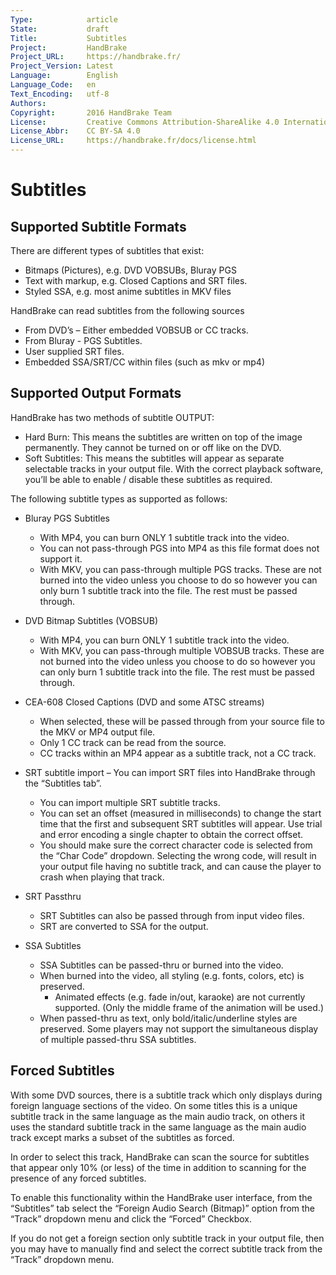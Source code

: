 ```yaml
---
Type:            article
State:           draft
Title:           Subtitles
Project:         HandBrake
Project_URL:     https://handbrake.fr/
Project_Version: Latest
Language:        English
Language_Code:   en
Text_Encoding:   utf-8
Authors:         
Copyright:       2016 HandBrake Team
License:         Creative Commons Attribution-ShareAlike 4.0 International
License_Abbr:    CC BY-SA 4.0
License_URL:     https://handbrake.fr/docs/license.html
---
```


Subtitles
=============================

## Supported Subtitle Formats

There are different types of subtitles that exist: 
* Bitmaps (Pictures), e.g. DVD VOBSUBs, Bluray PGS
* Text with markup, e.g. Closed Captions and SRT files.
* Styled SSA, e.g. most anime subtitles in MKV files

HandBrake can read subtitles from the following sources
* From DVD’s – Either embedded VOBSUB or CC tracks. 
* From Bluray - PGS Subtitles. 
* User supplied SRT files. 
* Embedded SSA/SRT/CC within files (such as mkv or mp4)

## Supported Output Formats

HandBrake has two methods of subtitle OUTPUT: 
* Hard Burn: This means the subtitles are written on top of the image permanently. They cannot be turned on or off like on the DVD.
* Soft Subtitles: This means the subtitles will appear as separate selectable tracks in your output file. With the correct playback software, you’ll be able to enable / disable these subtitles as required.

The following subtitle types as supported as follows:

- Bluray PGS Subtitles
  - With MP4, you can burn ONLY 1 subtitle track into the video. 
  - You can not pass-through PGS into MP4 as this file format does not support it.
  - With MKV, you can pass-through multiple PGS tracks. These are not burned into the video unless you choose to do so however you can only burn 1 subtitle track into the file. The rest must be passed through.
  
- DVD Bitmap Subtitles (VOBSUB)
  - With MP4, you can burn ONLY 1 subtitle track into the video.
  - With MKV, you can pass-through multiple VOBSUB tracks. These are not burned into the video unless you choose to do so however you can only burn 1 subtitle track into the file. The rest must be passed through.

- CEA-608 Closed Captions (DVD and some ATSC streams) 
  - When selected, these will be passed through from your source file to the MKV or MP4 output file.
  - Only 1 CC track can be read from the source.
  - CC tracks within an MP4 appear as a subtitle track, not a CC track.

- SRT subtitle import – You can import SRT files into HandBrake through the “Subtitles tab”. 
  - You can import multiple SRT subtitle tracks.
  - You can set an offset (measured in milliseconds) to change the start time that the first and subsequent SRT subtitles will appear. Use trial and error encoding a single chapter to obtain the correct offset.
  - You should make sure the correct character code is selected from the “Char Code” dropdown. Selecting the wrong code, will result in your output file having no subtitle track, and can cause the player to crash when playing that track.

- SRT Passthru
  - SRT Subtitles can also be passed through from input video files.
  - SRT are converted to SSA for the output.


- SSA Subtitles
  - SSA Subtitles can be passed-thru or burned into the video. 
  - When burned into the video, all styling (e.g. fonts, colors, etc) is preserved.
    - Animated effects (e.g. fade in/out, karaoke) are not currently supported. (Only the middle frame of the animation will be used.)
  - When passed-thru as text, only bold/italic/underline styles are preserved. Some players may not support the simultaneous display of multiple passed-thru SSA subtitles.

## Forced Subtitles

With some DVD sources, there is a subtitle track which only displays during foreign language sections of the video. On some titles this is a unique subtitle track in the same language as the main audio track, on others it uses the standard subtitle track in the same language as the main audio track except marks a subset of the subtitles as forced.

In order to select this track, HandBrake can scan the source for subtitles that appear only 10% (or less) of the time in addition to scanning for the presence of any forced subtitles.
  
To enable this functionality within the HandBrake user interface, from the “Subtitles” tab select the “Foreign Audio Search (Bitmap)” option from the “Track” dropdown menu and click the “Forced” Checkbox.

If you do not get a foreign section only subtitle track in your output file, then you may have to manually find and select the correct subtitle track from the “Track” dropdown menu.
